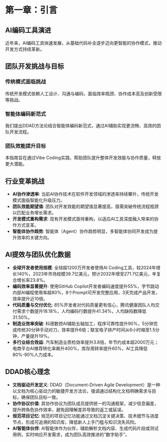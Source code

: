 # 第一章：引言

## AI编码工具演进
近年来，AI编码工具快速发展，从基础代码补全逐步迈向更智能的协作模式，推动开发方式持续革新。

## 团队开发挑战与目标

### 传统模式面临挑战
传统开发模式依赖人工设计、沟通与编码，面临效率瓶颈、协作成本高及创新受限等挑战。

### 智能体编码新范式
我们提出DDAD方法论结合智能体编码新范式，通过AI辅助实现更流畅、高效的团队开发流程。

### 团队效能提升目标
本指南旨在通过Vibe Coding实践，帮助团队提升整体开发效能与协作质量，释放更大潜能。

## 行业变革挑战

- **AI协作渗透率**: 当前AI协作技术在软件开发领域的渗透率持续攀升，传统开发模式面临智能化升级压力。
- **团队效能期望值**: 团队对开发效能的期望值显著提高，亟需突破传统流程瓶颈以匹配业务增长需求。
- **开发模式重构需求**: 现有开发模式亟待重构，以适应AI工具深度融入带来的协作方式变革。
- **智能体协作趋势**: 智能体（Agent）协作趋势明显，多智能体协同开发成为提升效率的关键方向。

## AI提效与团队优化数据

- **全球开发者使用规模**: 全球超1200万开发者使用AI Coding工具，较2024年增长140%，2023年市场规模39.7亿美元，预计2032年增至271.7亿美元，年复合增长率23.8%。
- **编码效率显著提升**: 使用GitHub Copilot开发者编码速度提升55%，字节跳动内部AI编程使用率超80%，8个Prompt可开发完整应用，3天完成产品开发，效率提升近10倍。
- **代码质量与交付优化**: 85%开发者对代码质量更有信心，腾讯健康团队人均交付需求个数提升18.18%，人均编码行数提升41.34%，人均缺陷数降低31.50%。
- **制造业效率突破**: 科德数控AI辅助五轴加工，程序可靠性提升90%，5分钟完成传统30分钟手动对刀，效率提升6倍；联宝电子排产时间从6小时缩至1.5分钟，产量提升19%。
- **多行业综合效益**: 汽车制造业质检效率提升3.8倍，年节约成本超2000万元；电商平台AI推荐转化率飙升400%，库存周转率提升60%，AI工具降低80%-90%人力成本。

## DDAD核心理念

- **文档驱动开发定义**: DDAD（Document-Driven Agile Development）是一种以文档为核心驱动力的敏捷开发方法论，强调通过结构化文档明确需求与目标，确保团队目标一致。
- **协作协议价值**: 其协作协议为团队成员提供统一的沟通框架，减少信息偏差，提升跨角色协作效率，避免因理解差异导致的返工或延误。
- **规范项目记忆**: 规范的项目记忆功能通过文档沉淀关键决策、技术细节与进度节点，形成可追溯的知识库，降低新人上手门槛与知识流失风险。
- **AI智能体伙伴**: AI智能体作为伙伴，辅助解析文档内容、生成代码片段或测试用例，实时响应开发需求，成为团队高效推进的“数字助手”。